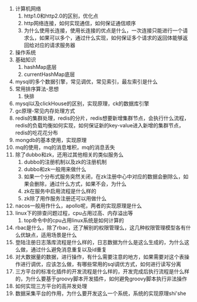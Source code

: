 1. 计算机网络
	1. http1.0和http2.0的区别，优化点
	2. http网络连接，如何实现通信，如何保证通信顺序
	3. 为什么使用长连接，使用长连接的优点是什么，一次连接只能进行一个请求么，如果可以多个，通过什么实现，如何保证多个请求的返回体能够返回给对应的请求服务器
2. 操作系统
3. 基础知识
	1. hashMap底层
	2. currentHashMap底层
4. mysql的多个数据引擎，常见调优，常见索引，最左索引是什么
5. 常用排序算法-思想
	1. 快排
6. mysql以及clickHouse的区别，实现原理，ck的数据库引擎
7. gc原理-常见内存处理方式
8. redis的集群处理，redis的分片，redis想要新增集群节点，会执行什么流程，redis的负载均衡如何实现，如何保证新的key-value进入新增的集群节点，redis的吃花花分布
9. mongdb的基本使用，实现原理
10. mq的使用，mq的消息堆积，mq的消息丢失
11. 除了dubbo和zk，还用过其他相关的类似服务么
	1. dubbo的注册机制以及zk的注册机制
	2. dubbo和zk一般用来做什么
	3. 如果一个分布式服务突然关闭，在zk注册中心中对应的数据会删除么，如果会删除，通过什么方式，如果不会，为什么
	4. zk在服务中启用流程是什么样的
	5. zk除了用作服务注册还可以用做什么
12. nacos一般用作什么，apollo呢，两者的实现原理是什么
13. linux下的排查问题过程，cpu占用过高、内存溢出等
	1. top命令中的cpu占用linux系统是如何计算的
14. rbac是什么，除了rbac，还了解别的权限管理么，这几种权限管理模型各有什么优缺点，适用场景是什么
15. 登陆注册日志落库流程是什么样的，日志数据为什么是这么生成的，为什么这么做，通过什么避免消息重复以及id重复
16. 对大数据量的数据，进行操作，有什么需要注意的地方，如果需要对这个表操作进行调优，应该怎么做，有哪些常用的sql调优方式，如何进行读写分离
17. 三方平台的标准化插件的开发流程是什么样的，开发完成后执行流程是什么样的，为什么要基于groovy脚本开发插件，如何避免groovy脚本执行非法操作
18. 如何实现三方平台的高并发处理
19. 数据采集平台的作用，为什么要开发这么一个系统，系统的实现原理shi'she
